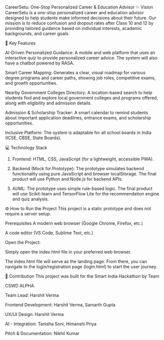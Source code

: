 CareerSetu: One-Stop Personalized Career & Education Advisor
✨ Vision
CareerSetu is a one-stop personalized career and education advisor designed to help students make informed decisions about their future. Our mission is to reduce confusion and dropout rates after Class 10 and 12 by providing tailored guidance based on individual interests, academic backgrounds, and career goals.

🚀 Key Features

AI-Driven Personalized Guidance: A mobile and web platform that uses an interactive quiz to provide personalized career advice. The system will also have a chatbot powered by RASA.




Smart Career Mapping: Generates a clear, visual roadmap for various degree programs and career paths, showing job roles, competitive exams, and growth opportunities.



Nearby Government Colleges Directory: A location-based search to help students find and explore local government colleges and programs offered, along with eligibility and admission details.


Admission & Scholarship Tracker: A smart calendar to remind students about important application deadlines, entrance exams, and scholarship opportunities.


Inclusive Platform: The system is adaptable for all school boards in India (ICSE, CBSE, State Boards).

💻 Technology Stack

1. Frontend: HTML, CSS, JavaScript (for a lightweight, accessible PWA).

2. Backend (Mock for Prototype): The prototype simulates backend functionality using pure JavaScript and browser localStorage. The final product will use Python and Node.js for backend APIs.

3. AI/ML: The prototype uses simple rule-based logic. The final product will use Scikit-learn and TensorFlow Lite for the recommendation engine and quiz analysis.

⚙️ How to Run the Project
This project is a static prototype and does not require a server setup.

Prerequisites
A modern web browser (Google Chrome, Firefox, etc.)

A code editor (VS Code, Sublime Text, etc.)

Open the Project:

Simply open the index.html file in your preferred web browser.

The index.html file will serve as the landing page. From there, you can navigate to the login/registration page (login.html) to start the user journey.

🤝 Contribution
This project was built for the Smart India Hackathon by Team 

CSWD ALPHA.


Team Lead: Harshit Verma

Frontend Development: Harshit Verma, Samarth Gupta 

UX/UI Design: Harshit Verma

AI - Integration: Tanisha Soni, Himanshi Priya 

Pitch & Documentation: Nikhil Kumar
